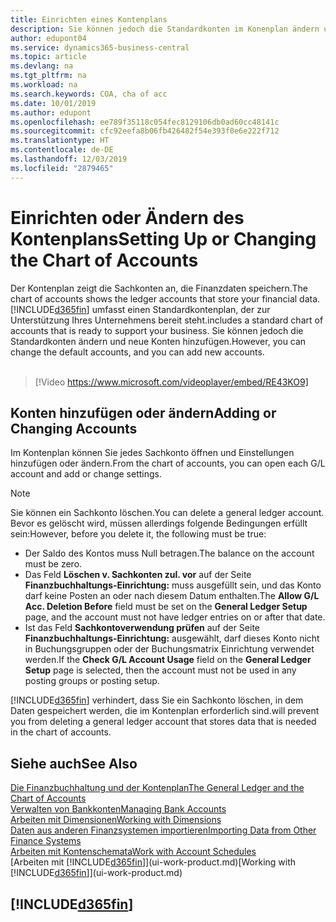 ```yaml
---
title: Einrichten eines Kontenplans
description: Sie können jedoch die Standardkonten im Konenplan ändern und neue Konten hinzufügen
author: edupont04
ms.service: dynamics365-business-central
ms.topic: article
ms.devlang: na
ms.tgt_pltfrm: na
ms.workload: na
ms.search.keywords: COA, cha of acc
ms.date: 10/01/2019
ms.author: edupont
ms.openlocfilehash: ee789f35118c054fec8129106db0ad60cc48141c
ms.sourcegitcommit: cfc92eefa8b06fb426482f54e393f0e6e222f712
ms.translationtype: HT
ms.contentlocale: de-DE
ms.lasthandoff: 12/03/2019
ms.locfileid: "2879465"
---
```

# <a name="setting-up-or-changing-the-chart-of-accounts"></a><span data-ttu-id="50bb5-103">Einrichten oder Ändern des Kontenplans</span><span class="sxs-lookup"><span data-stu-id="50bb5-103">Setting Up or Changing the Chart of Accounts</span></span>
<span data-ttu-id="50bb5-104">Der Kontenplan zeigt die Sachkonten an, die Finanzdaten speichern.</span><span class="sxs-lookup"><span data-stu-id="50bb5-104">The chart of accounts shows the ledger accounts that store your financial data.</span></span> [!INCLUDE[d365fin](includes/d365fin_md.md)] <span data-ttu-id="50bb5-105">umfasst einen Standardkontenplan, der zur Unterstützung Ihres Unternehmens bereit steht.</span><span class="sxs-lookup"><span data-stu-id="50bb5-105">includes a standard chart of accounts that is ready to support your business.</span></span>
<span data-ttu-id="50bb5-106">Sie können jedoch die Standardkonten ändern und neue Konten hinzufügen.</span><span class="sxs-lookup"><span data-stu-id="50bb5-106">However, you can change the default accounts, and you can add new accounts.</span></span> 
<br><br>  

> [!Video https://www.microsoft.com/videoplayer/embed/RE43KO9]


## <a name="adding-or-changing-accounts"></a><span data-ttu-id="50bb5-107">Konten hinzufügen oder ändern</span><span class="sxs-lookup"><span data-stu-id="50bb5-107">Adding or Changing Accounts</span></span>
<span data-ttu-id="50bb5-108">Im Kontenplan können Sie jedes Sachkonto öffnen und Einstellungen hinzufügen oder ändern.</span><span class="sxs-lookup"><span data-stu-id="50bb5-108">From the chart of accounts, you can open each G/L account and add or change settings.</span></span>

> [!NOTE]  
>   <span data-ttu-id="50bb5-109">Sie können ein Sachkonto löschen.</span><span class="sxs-lookup"><span data-stu-id="50bb5-109">You can delete a general ledger account.</span></span> <span data-ttu-id="50bb5-110">Bevor es gelöscht wird, müssen allerdings folgende Bedingungen erfüllt sein:</span><span class="sxs-lookup"><span data-stu-id="50bb5-110">However, before you delete it, the following must be true:</span></span>  
>  
>   * <span data-ttu-id="50bb5-111">Der Saldo des Kontos muss Null betragen.</span><span class="sxs-lookup"><span data-stu-id="50bb5-111">The balance on the account must be zero.</span></span>  
>   * <span data-ttu-id="50bb5-112">Das Feld **Löschen v. Sachkonten zul. vor** auf der Seite **Finanzbuchhaltungs-Einrichtung:** muss ausgefüllt sein, und das Konto darf keine Posten an oder nach diesem Datum enthalten.</span><span class="sxs-lookup"><span data-stu-id="50bb5-112">The **Allow G/L Acc. Deletion Before** field must be set on the **General Ledger Setup** page, and the account must not have ledger entries on or after that date.</span></span>  
>   * <span data-ttu-id="50bb5-113">Ist das Feld **Sachkontoverwendung prüfen** auf der Seite **Finanzbuchhaltungs-Einrichtung:** ausgewählt, darf dieses Konto nicht in Buchungsgruppen oder der Buchungsmatrix Einrichtung verwendet werden.</span><span class="sxs-lookup"><span data-stu-id="50bb5-113">If the **Check G/L Account Usage** field on the **General Ledger Setup** page is selected, then the account must not be used in any posting groups or posting setup.</span></span>  

[!INCLUDE[d365fin](includes/d365fin_md.md)] <span data-ttu-id="50bb5-114">verhindert, dass Sie ein Sachkonto löschen, in dem Daten gespeichert werden, die im Kontenplan erforderlich sind.</span><span class="sxs-lookup"><span data-stu-id="50bb5-114">will prevent you from deleting a general ledger account that stores data that is needed in the chart of accounts.</span></span>  

## <a name="see-also"></a><span data-ttu-id="50bb5-115">Siehe auch</span><span class="sxs-lookup"><span data-stu-id="50bb5-115">See Also</span></span>
[<span data-ttu-id="50bb5-116">Die Finanzbuchhaltung und der Kontenplan</span><span class="sxs-lookup"><span data-stu-id="50bb5-116">The General Ledger and the Chart of Accounts</span></span>](finance-general-ledger.md)  
[<span data-ttu-id="50bb5-117">Verwalten von Bankkonten</span><span class="sxs-lookup"><span data-stu-id="50bb5-117">Managing Bank Accounts</span></span>](bank-manage-bank-accounts.md)  
[<span data-ttu-id="50bb5-118">Arbeiten mit Dimensionen</span><span class="sxs-lookup"><span data-stu-id="50bb5-118">Working with Dimensions</span></span>](finance-dimensions.md)  
[<span data-ttu-id="50bb5-119">Daten aus anderen Finanzsystemen importieren</span><span class="sxs-lookup"><span data-stu-id="50bb5-119">Importing Data from Other Finance Systems</span></span>](across-import-data-configuration-packages.md)  
[<span data-ttu-id="50bb5-120">Arbeiten mit Kontenschemata</span><span class="sxs-lookup"><span data-stu-id="50bb5-120">Work with Account Schedules</span></span>](bi-how-work-account-schedule.md)  
<span data-ttu-id="50bb5-121">[Arbeiten mit [!INCLUDE[d365fin](includes/d365fin_md.md)]](ui-work-product.md)</span><span class="sxs-lookup"><span data-stu-id="50bb5-121">[Working with [!INCLUDE[d365fin](includes/d365fin_md.md)]](ui-work-product.md)</span></span>  

## [!INCLUDE[d365fin](includes/free_trial_md.md)]
